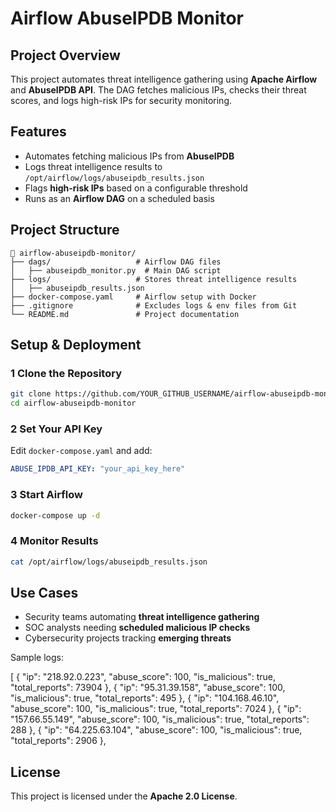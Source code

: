 # Airflow AbuseIPDB Monitor

## Project Overview
This project automates threat intelligence gathering using **Apache Airflow** and **AbuseIPDB API**. The DAG fetches malicious IPs, checks their threat scores, and logs high-risk IPs for security monitoring.

## Features
- Automates fetching malicious IPs from **AbuseIPDB**  
- Logs threat intelligence results to `/opt/airflow/logs/abuseipdb_results.json`  
- Flags **high-risk IPs** based on a configurable threshold  
- Runs as an **Airflow DAG** on a scheduled basis  

## Project Structure
```
📁 airflow-abuseipdb-monitor/
├── dags/                   # Airflow DAG files
│   ├── abuseipdb_monitor.py  # Main DAG script
├── logs/                   # Stores threat intelligence results
│   ├── abuseipdb_results.json
├── docker-compose.yaml     # Airflow setup with Docker
├── .gitignore              # Excludes logs & env files from Git
└── README.md               # Project documentation
```

## Setup & Deployment
### **1️ Clone the Repository**
```bash
git clone https://github.com/YOUR_GITHUB_USERNAME/airflow-abuseipdb-monitor.git
cd airflow-abuseipdb-monitor
```

### **2️ Set Your API Key**
Edit `docker-compose.yaml` and add:
```yaml
ABUSE_IPDB_API_KEY: "your_api_key_here"
```

### **3️ Start Airflow**
```bash
docker-compose up -d
```

### **4️ Monitor Results**
```bash
cat /opt/airflow/logs/abuseipdb_results.json
```

##  Use Cases
- Security teams automating **threat intelligence gathering**  
- SOC analysts needing **scheduled malicious IP checks**  
- Cybersecurity projects tracking **emerging threats**

Sample logs:


[
    {
        "ip": "218.92.0.223",
        "abuse_score": 100,
        "is_malicious": true,
        "total_reports": 73904
    },
    {
        "ip": "95.31.39.158",
        "abuse_score": 100,
        "is_malicious": true,
        "total_reports": 495
    },
    {
        "ip": "104.168.46.10",
        "abuse_score": 100,
        "is_malicious": true,
        "total_reports": 7024
    },
    {
        "ip": "157.66.55.149",
        "abuse_score": 100,
        "is_malicious": true,
        "total_reports": 288
    },
    {
        "ip": "64.225.63.104",
        "abuse_score": 100,
        "is_malicious": true,
        "total_reports": 2906
    },

## License
This project is licensed under the **Apache 2.0 License**.
